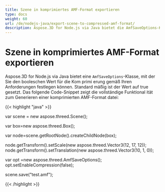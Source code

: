 ```yaml
---
title: Szene in komprimiertes AMF-Format exportieren
type: docs
weight: 60
url: /de/nodejs-java/export-scene-to-compressed-amf-format/
description: Aspose.3D for Node.js via Java bietet die AmfSaveOptions-Klasse, mit der Sie den booleschen Wert für die Kom primi erung gemäß Ihren Anforderungen festlegen können.
---
```

#  **Szene in komprimiertes AMF-Format exportieren**
Aspose.3D for Node.js via Java bietet eine `AmfSaveOptions`-Klasse, mit der Sie den booleschen Wert für die Kom primi erung gemäß Ihren Anforderungen festlegen können. Standard mäßig ist der Wert auf true gesetzt. Das folgende Code-Snippet zeigt die vollständige Funktional ität zum Generieren einer komprimierten AMF-Format datei:

{{< highlight "java" >}}

var scene = new aspose.threed.Scene();

var box=new aspose.threed.Box();

var node=scene.getRootNode().createChildNode(box);

node.getTransform().setScale(new aspose.threed.Vector3(12, 17, 12));
node.getTransform().setTranslation(new aspose.threed.Vector3(10, 1, 0));

var opt =new aspose.threed.AmfSaveOptions();
opt.setEnableCompression(false);

scene.save("test.amf");

{{< /highlight >}}
